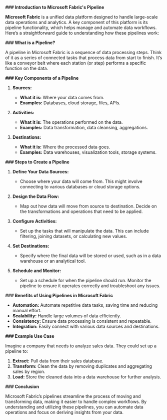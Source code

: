 **### Introduction to Microsoft Fabric's Pipeline**

**Microsoft Fabric** is a unified data platform designed to handle large-scale data operations and analytics. A key component of this platform is its pipeline functionality, which helps manage and automate data workflows. Here’s a straightforward guide to understanding how these pipelines work:

**### What is a Pipeline?**

A pipeline in Microsoft Fabric is a sequence of data processing steps. Think of it as a series of connected tasks that process data from start to finish. It’s like a conveyor belt where each station (or step) performs a specific function on the data.

**### Key Components of a Pipeline**

1. **Sources:**
   - **What it is:** Where your data comes from.
   - **Examples:** Databases, cloud storage, files, APIs.

2. **Activities:**
   - **What it is:** The operations performed on the data.
   - **Examples:** Data transformation, data cleansing, aggregations.

3. **Destinations:**
   - **What it is:** Where the processed data goes.
   - **Examples:** Data warehouses, visualization tools, storage systems.

**### Steps to Create a Pipeline**

1. **Define Your Data Sources:**
   - Choose where your data will come from. This might involve connecting to various databases or cloud storage options.

2. **Design the Data Flow:**
   - Map out how data will move from source to destination. Decide on the transformations and operations that need to be applied.

3. **Configure Activities:**
   - Set up the tasks that will manipulate the data. This can include filtering, joining datasets, or calculating new values.

4. **Set Destinations:**
   - Specify where the final data will be stored or used, such as in a data warehouse or an analytical tool.

5. **Schedule and Monitor:**
   - Set up a schedule for when the pipeline should run. Monitor the pipeline to ensure it operates correctly and troubleshoot any issues.

**### Benefits of Using Pipelines in Microsoft Fabric**

- **Automation:** Automate repetitive data tasks, saving time and reducing manual effort.
- **Scalability:** Handle large volumes of data efficiently.
- **Consistency:** Ensure data processing is consistent and repeatable.
- **Integration:** Easily connect with various data sources and destinations.

**### Example Use Case**

Imagine a company that needs to analyze sales data. They could set up a pipeline to:

1. **Extract:** Pull data from their sales database.
2. **Transform:** Clean the data by removing duplicates and aggregating sales by region.
3. **Load:** Store the cleaned data into a data warehouse for further analysis.

**### Conclusion**

Microsoft Fabric’s pipelines streamline the process of moving and transforming data, making it easier to handle complex workflows. By understanding and utilizing these pipelines, you can automate data operations and focus on deriving insights from your data.
